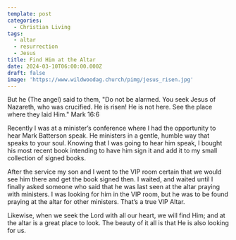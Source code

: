 ```yaml
---
template: post
categories:
  - Christian Living
tags:
  - altar
  - resurrection
  - Jesus
title: Find Him at the Altar
date: 2024-03-10T06:00:00.000Z
draft: false
image: 'https://www.wildwoodag.church/pimg/jesus_risen.jpg'
---
```

But he (The angel) said to them, "Do not be alarmed. You seek Jesus of Nazareth, who was crucified. He is risen! He is not here. See the place where they laid Him." Mark 16:6

Recently I was at a minister’s conference where I had the opportunity to hear Mark Batterson speak. He ministers in a gentle, humble way that speaks to your soul. Knowing that I was going to hear him speak, I bought his most recent book intending to have him sign it and add it to my small collection of signed books.

After the service my son and I went to the VIP room certain that we would see him there and get the book signed then. I waited, and waited until I finally asked someone who said that he was last seen at the altar praying with ministers. I was looking for him in the VIP room, but he was to be found praying at the altar for other ministers. That’s a true VIP Altar.

Likewise, when we seek the Lord with all our heart, we will find Him; and at the altar is a great place to look. The beauty of it all is that He is also looking for us.
